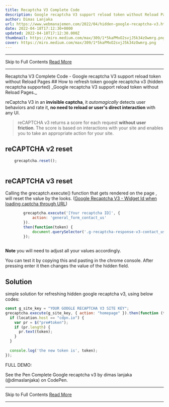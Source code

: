 ```yaml
---
title: Recaptcha V3 Complete Code
description: Google recaptcha V3 support reload token without Reload Pages
author: Dimas Lanjaka
url: https://www.webmanajemen.com/2022/04/hidden-google-recaptcha-v3.html
date: 2022-04-18T17:12:30+0000
updated: 2022-04-18T17:12:30.000Z
thumbnail: https://miro.medium.com/max/309/1*5kaPMxO2svjJ5k34zOwmrg.png
cover: https://miro.medium.com/max/309/1*5kaPMxO2svjJ5k34zOwmrg.png
---
```


<hr/> Skip to Full Contents <a href="https://www.webmanajemen.com/2022/04/hidden-google-recaptcha-v3.html" rel="follow" class="button" id="read-more">Read More</a> <hr/> Recaptcha V3 Complete Code - Google recaptcha V3 support reload token without Reload Pages ## How to refresh token google recaptcha v3 (hidden recaptcha supported)
_Google recaptcha V3 support reload token without Reload Pages._

reCaptcha V3 in an **invisible captcha**, it _automagically_ detects user behaviors and rate it, **no need to reload or user's direct interaction** with any UI.

> reCAPTCHA v3 returns a score for each request **without user friction**. The score is based on interactions with your site and enables you to take an appropriate action for your site.

## reCAPTCHA v2 reset
```js
    grecaptcha.reset();
    
```

## reCAPTCHA v3 reset

Calling the grecaptch.execute() function that gets rendered on the page , will reset the value by the looks. ([Google Recaptcha V3 - Widget Id when loading captcha through URL](https://stackoverflow.com/questions/53906217/google-recaptcha-v3-widget-id-when-loading-captcha-through-url))
```js
        grecaptcha.execute('[Your recaptcha ID]', {
            action: 'general_form_contact_us'
        }).
        then(function(token) {
            document.querySelector('.g-recaptcha-response-v3-contact_us').value = token;
        });
    
```
**Note** you will need to adjust all your values accordingly.

You can test it by copying this and pasting in the chrome console. After pressing enter it then changes the value of the hidden field.

## Solution
simple solution for refreshing hidden google recaptcha v3, using below codes:
```js
const g_site_key = "YOUR GOOGLE RECAPTCHA V3 SITE KEY";
grecaptcha.execute(g_site_key, { action: "homepage" }).then(function (token) {
  if (location.host == "cdpn.io") {
    var pr = $("pre#token");
    if (pr.length) {
      pr.text(token);
    }
  }
  
  console.log('the new token is', token);
});
```

FULL DEMO:

  See the Pen 
  Complete Google recaptcha v3 by dimas lanjaka (@dimaslanjaka)
  on CodePen. <hr/> Skip to Full Contents <a href="https://www.webmanajemen.com/2022/04/hidden-google-recaptcha-v3.html" rel="follow" class="button" id="read-more">Read More</a> <hr/>